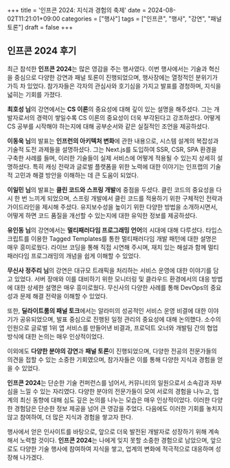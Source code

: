 +++
title = '인프콘 2024: 지식과 경험의 축제'
date = 2024-08-02T11:21:01+09:00
categories = ["행사"]
tags = ["인프콘", "행사", "강연", "패널 토론"]
draft = false
+++

## 인프콘 2024 후기

최근 참석한 **인프콘 2024**는 많은 영감을 주는 행사였다. 이번 행사에서는 기술과 혁신을 중심으로 다양한 강연과 패널 토론이 진행되었으며, 행사장에는 열정적인 분위기가 가득 차 있었다. 참가자들은 각자의 관심사와 호기심을 가지고 발표를 경청하며, 지식을 넓히는 기회를 가졌다.

**최호성 님**의 강연에서는 **CS 이론**의 중요성에 대해 깊이 있는 설명을 해주셨다. 그는 개발자로서의 경력이 쌓일수록 CS 이론의 중요성이 더욱 부각된다고 강조하셨다. 어떻게 CS 공부를 시작해야 하는지에 대해 공부순서와 같은 실질적인 조언을 제공하셨다.

**이동욱 님**의 발표는 **인프런의 아키텍처 변화**에 관한 내용으로, 시스템 설계의 복잡성과 기술적 도전 과제들을 설명하셨다. 그는 Next.js를 도입하여 SSR, CSR, SPA 환경을 구축한 사례를 들며, 이러한 기술들이 실제 서비스에 어떻게 적용될 수 있는지 상세히 설명하셨다. 특히 캐싱 전략과 글로벌 플랫폼을 위한 노력에 대한 이야기는 인프랩의 기술적 고민과 해결 방안을 이해하는 데 큰 도움이 되었다.

**이일민 님**의 발표는 **클린 코드와 스프링 개발**에 중점을 두셨다. 클린 코드의 중요성을 다시 한 번 느끼게 되었으며, 스프링 개발에서 클린 코드를 적용하기 위한 구체적인 전략과 가이드라인을 제시해 주셨다. 유지보수성을 높이기 위한 다양한 방법을 소개하시면서, 어떻게 하면 코드 품질을 개선할 수 있는지에 대한 유익한 정보를 제공하셨다.

**유인동 님**의 강연에서는 **멀티패러다임 프로그래밍 언어**의 시대에 대해 다루셨다. 타입스크립트를 이용한 Tagged Templates를 통한 멀티패러다임 개발 패턴에 대한 설명은 매우 흥미로웠다. 라이브 코딩을 통해 직접 시연해 주시며, 재치 있는 해설과 함께 멀티패러다임 프로그래밍의 개념을 쉽게 이해할 수 있었다.

**무신사 정주리 님**의 강연은 대규모 트래픽을 처리하는 서비스 운영에 대한 이야기를 담고 있었다. 서버 장애와 이를 대비하기 위한 모니터링 및 클라우드 환경에서의 대응 방법에 대한 상세한 설명은 매우 흥미로웠다. 무신사의 다양한 사례를 통해 DevOps의 중요성과 문제 해결 전략을 이해할 수 있었다.

또한, **딜라이트룸의 패널 토크**에서는 알라미의 성공적인 서비스 운영 비결에 대한 이야기가 공유되었으며, 발표 중심으로 진행된 일정 관리의 중요성에 대해 논의했다. 소수의 인원으로 글로벌 1위 앱 서비스를 만들어낸 비결과, 프로덕트 오너와 개발팀 간의 협업 방식에 대한 논의는 매우 인상적이었다.

이외에도 **다양한 분야의 강연**과 **패널 토론**이 진행되었으며, 다양한 전공의 전문가들의 의견을 접할 수 있는 소중한 기회였으며, 참가자들은 이를 통해 다양한 지식과 경험을 얻을 수 있었다.

**인프콘 2024**는 단순한 기술 컨퍼런스를 넘어서, 커뮤니티의 일원으로서 소속감과 자부심을 느낄 수 있는 자리였다. 다양한 분야의 전문가들이 모여 서로의 경험을 나누고, 업계의 최신 동향에 대해 심도 깊은 논의를 나누는 모습은 매우 인상적이었다. 이러한 다양한 경험담은 단순한 정보 제공을 넘어 큰 영감을 주었다. 다음에도 이러한 기회를 놓치지 않고 참여하여, 더 많은 지식과 경험을 쌓고자 한다.

행사에서 얻은 인사이트를 바탕으로, 앞으로 더욱 발전된 개발자로 성장하기 위해 계속해서 노력할 것이다. **인프콘 2024**는 나에게 잊지 못할 소중한 경험으로 남았으며, 앞으로도 다양한 기술 행사에 참여하여 지식을 쌓고, 업계의 변화에 적극적으로 대응하며 성장해 나가겠다.
